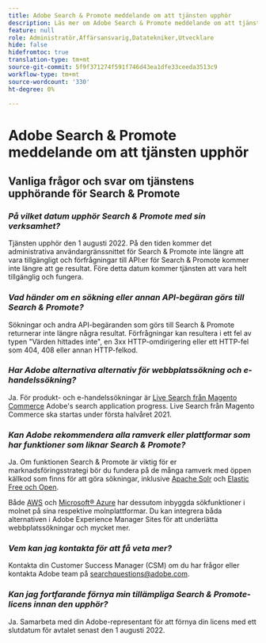 ```yaml
---
title: Adobe Search & Promote meddelande om att tjänsten upphör
description: Läs mer om Adobe Search & Promote meddelande om att tjänsten upphör.
feature: null
role: Administratör,Affärsansvarig,Datatekniker,Utvecklare
hide: false
hidefromtoc: true
translation-type: tm+mt
source-git-commit: 5f9f371274f591f746d43ea1dfe33ceeda3513c9
workflow-type: tm+mt
source-wordcount: '330'
ht-degree: 0%

---
```



# Adobe Search &amp; Promote meddelande om att tjänsten upphör

## Vanliga frågor och svar om tjänstens upphörande för Search &amp; Promote

### **_På vilket datum upphör Search &amp; Promote med sin verksamhet?_**

Tjänsten upphör den 1 augusti 2022. På den tiden kommer det administrativa användargränssnittet för Search &amp; Promote inte längre att vara tillgängligt och förfrågningar till API:er för Search &amp; Promote kommer inte längre att ge resultat. Före detta datum kommer tjänsten att vara helt tillgänglig och fungera.

### **_Vad händer om en sökning eller annan API-begäran görs till Search &amp; Promote?_**

Sökningar och andra API-begäranden som görs till Search &amp; Promote returnerar inte längre några resultat. Förfrågningar kan resultera i ett fel av typen &quot;Värden hittades inte&quot;, en 3xx HTTP-omdirigering eller ett HTTP-fel som 404, 408 eller annan HTTP-felkod.

### **_Har Adobe alternativa alternativ för webbplatssökning och e-handelssökning?_**

Ja. För produkt- och e-handelssökningar är [Live Search från Magento Commerce](https://blog.adobe.com/en/publish/2020/11/23/new-ai-capabilities-for-magento-commerce-improve-retail.html) Adobe&#39;s search application progress. Live Search från Magento Commerce ska startas under första halvåret 2021.

### **_Kan Adobe rekommendera alla ramverk eller plattformar som har funktioner som liknar Search &amp; Promote?_**

Ja. Om funktionen Search &amp; Promote är viktig för er marknadsföringsstrategi bör du fundera på de många ramverk med öppen källkod som finns för att göra sökningar, inklusive [Apache Solr](https://solr.apache.org/) och [Elastic Free och Open](https://www.elastic.co/about/free-and-open).

Både [AWS](https://aws.amazon.com/cloudsearch/) och [Microsoft® Azure](https://azure.microsoft.com/en-us/services/search/) har dessutom inbyggda sökfunktioner i molnet på sina respektive molnplattformar. Du kan integrera båda alternativen i Adobe Experience Manager Sites för att underlätta webbplatssökningar och mycket mer.

### **_Vem kan jag kontakta för att få veta mer?_**

Kontakta din Customer Success Manager (CSM) om du har frågor eller kontakta Adobe team på [searchquestions@adobe.com](mailto:searchquestions@adobe.com).

### **_Kan jag fortfarande förnya min tillämpliga Search &amp; Promote-licens innan den upphör?_**

Ja. Samarbeta med din Adobe-representant för att förnya din licens med ett slutdatum för avtalet senast den 1 augusti 2022.